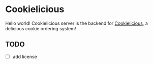 # Cookielicious

Hello world! Cookielicious server is the backend for [Cookielicious](https://github.com/jurkovicova/cookielicious), a delicious cookie ordering system!

## TODO
- [ ] add license
